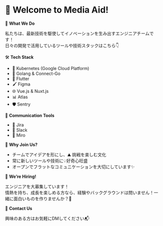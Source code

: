 # 👋 Welcome to Media Aid!

🎯 **What We Do**  

私たちは、最新技術を駆使してイノベーションを生み出すエンジニアチームです！  
日々の開発で活用しているツールや技術スタックはこちら👇  

🛠️ **Tech Stack**  

  - 🚀 Kubernetes (Google Cloud Platform)
  - 📜 Golang & Connect-Go
  - 📱 Flutter  
  - 🖌️ Figma
  - 🌐 Vue.js & Nuxt.js
  - 📊 Atlas
  - 🛡️ Sentry

📣 **Communication Tools**  

  - 📝 Jira  
  - 💬 Slack  
  - 🧩 Miro  

🌈 **Why Join Us?**  

- チームでアイデアを形にし、⛰️ 挑戦を楽しむ文化  
- 常に新しいツールや技術に💡好奇心旺盛  
- オープンでフラットなコミュニケーションを大切にしています✨  

🎉 **We’re Hiring!**  

エンジニアを大募集しています！  
情熱を持ち、成長を楽しめる方なら、経験やバックグラウンドは問いません！一緒に面白いものを作りませんか？🌟  

📩 **Contact Us**  

興味のある方はお気軽にDMしてください📬  
